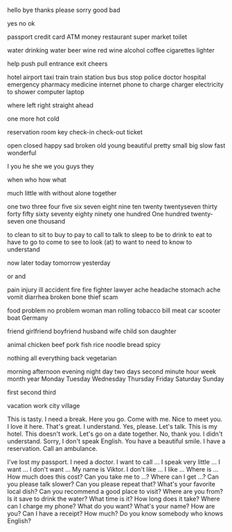 hello
bye
thanks
please
sorry
good
bad

yes
no
ok

passport
credit card
ATM
money
restaurant
super market
toilet

water
drinking water
beer
wine
red wine
alcohol
coffee
cigarettes
lighter

help
push
pull
entrance
exit
cheers

hotel
airport
taxi
train
train station
bus
bus stop
police
doctor
hospital
emergency
pharmacy
medicine
internet
phone
to charge
charger
electricity
to shower
computer
laptop

where
left
right
straight ahead

one more
hot
cold

reservation
room
key
check-in
check-out
ticket

open
closed
happy
sad
broken
old
young
beautiful
pretty
small
big
slow
fast
wonderful

I
you
he
she
we
you guys
they

when
who
how
what

much
little
with
without
alone
together

one
two
three
four
five
six
seven
eight
nine
ten
twenty
twentyseven
thirty
forty
fifty
sixty
seventy
eighty
ninety
one hundred
One hundred twenty-seven
one thousand

to clean
to sit
to buy
to pay
to call
to talk
to sleep
to be
to drink
to eat
to have
to go
to come
to see
to look (at)
to want
to need
to know
to understand

now
later
today
tomorrow
yesterday

or
and

pain
injury
ill
accident
fire
fire fighter
lawyer
ache
headache
stomach ache
vomit
diarrhea
broken bone
thief
scam

food
problem
no problem
woman
man
rolling tobacco
bill
meat
car
scooter
boat
Germany

friend
girlfriend
boyfriend
husband
wife
child
son
daughter

animal
chicken
beef
pork
fish
rice
noodle
bread
spicy

nothing
all
everything
back
vegetarian

morning
afternoon
evening
night
day
two days
second
minute
hour
week
month
year
Monday
Tuesday
Wednesday
Thursday
Friday
Saturday
Sunday

first
second
third

vacation
work
city
village

This is tasty.
I need a break.
Here you go.
Come with me.
Nice to meet you.
I love it here.
That's great.
I understand.
Yes, please.
Let's talk.
This is my hotel.
This doesn't work.
Let's go on a date together.
No, thank you.
I didn't understand.
Sorry, I don't speak English.
You have a beautiful smile.
I have a reservation.
Call an ambulance.

I've lost my passport.
I need a doctor.
I want to call ...
I speak very little ...
I want ...
I don't want ...
My name is Viktor.
I don't like ...
I like ...
Where is ...
How much does this cost?
Can you take me to ...?
Where can I get ...?
Can you please talk slower?
Can you please repeat that?
What's your favorite local dish?
Can you recommend a good place to visit?
Where are you from?
Is it save to drink the water?
What time is it?
How long does it take?
Where can I charge my phone?
What do you want?
What's your name?
How are you?
Can I have a receipt?
How much?
Do you know somebody who knows English?
